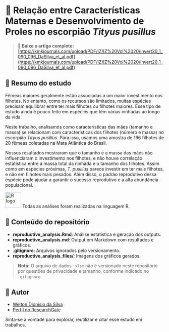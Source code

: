 # 🦂 Relação entre Características Maternas e Desenvolvimento de Proles no escorpião *Tityus pusillus*

> **📄 Baixe o artigo completo:**  
> [https://kmkjournals.com/upload/PDF/IZ/IZ%20Vol%2020/invert20_1_090_096_DaSilva_et_al.pdf](https://kmkjournals.com/upload/PDF/IZ/IZ%20Vol%2020/invert20_1_090_096_DaSilva_et_al.pdf)

## 📝 Resumo do estudo

Fêmeas maiores geralmente estão associadas a um maior investimento nos filhotes. No entanto, como os recursos são limitados, muitas espécies precisam equilibrar entre ter mais filhotes ou filhotes maiores. Esse tipo de estudo ainda é pouco feito em espécies que têm várias ninhadas ao longo da vida.

Neste trabalho, analisamos como características das mães (tamanho e massa) se relacionam com características dos filhotes (número e massa) no escorpião *Tityus pusillus*. Para isso, usamos uma amostra de 166 filhotes de 20 fêmeas coletadas na Mata Atlântica do Brasil.

Nossos resultados mostraram que o tamanho e a massa das mães não influenciaram o investimento nos filhotes, e não houve correlação estatística entre a massa total da ninhada e o tamanho dos filhotes. Assim como em espécies próximas, *T. pusillus* parece investir em ter mais filhotes, e não em filhotes mais pesados. Além disso, o padrão reprodutivo dessa espécie pode ajudar a garantir o sucesso reprodutivo e a alta abundância populacional.

<img src="https://cdn.jsdelivr.net/gh/devicons/devicon/icons/r/r-original.svg" alt="R logo" width="50"/> Todas as análises foram realizadas na linguagem R.

## 📂 Conteúdo do repositório

- **reproductive_analysis.Rmd**: Análise estatística e geração dos outputs.
- **reproductive_analysis.md**: Output em Markdown com resultados e gráficos.
- **.gitignore**: Arquivos ignorados pelo versionamento.
- **reproductive_analysis_files/**: Imagens dos gráficos gerados.

> **Nota:** O arquivo de dados `.xlsx` não é versionado neste repositório por questões de privacidade e tamanho, conforme indicado no `.gitignore`.

## 👤 Autor

- [Welton Dionisio da Silva](https://github.com/weltondionisio)
- [Perfil no ResearchGate](https://www.researchgate.net/profile/Welton-Dionisio-Da-Silva?ev=hdr_xprf)

Sinta-se à vontade para explorar, reutilizar e citar esse estudo em trabalhos.

